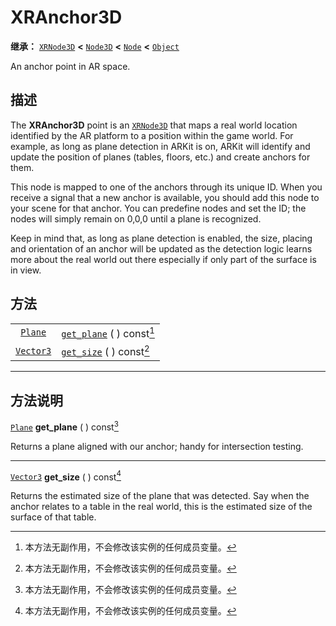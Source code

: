 <!-- ⚠ 请勿编辑本文件 ⚠ -->
<!-- 本文档使用脚本从 WeDot 引擎源码仓库生成。 -->
<!-- 生成脚本：https://github.com/WeDot-Engine/WeDot/tree/4.3/doc/tools/make_md.py； -->
<!-- 原文件：https://github.com/WeDot-Engine/WeDot/tree/4.3/doc/classes/XRAnchor3D.xml。 -->

<div id="_class_xranchor3d"></div>

# XRAnchor3D

**继承：** [`XRNode3D`](class_xrnode3d.md) **<** [`Node3D`](class_node3d.md) **<** [`Node`](class_node.md) **<** [`Object`](class_object.md)

An anchor point in AR space.

## 描述

The **XRAnchor3D** point is an [`XRNode3D`](class_xrnode3d.md) that maps a real world location identified by the AR platform to a position within the game world. For example, as long as plane detection in ARKit is on, ARKit will identify and update the position of planes (tables, floors, etc.) and create anchors for them.

This node is mapped to one of the anchors through its unique ID. When you receive a signal that a new anchor is available, you should add this node to your scene for that anchor. You can predefine nodes and set the ID; the nodes will simply remain on 0,0,0 until a plane is recognized.

Keep in mind that, as long as plane detection is enabled, the size, placing and orientation of an anchor will be updated as the detection logic learns more about the real world out there especially if only part of the surface is in view.

## 方法

|||
|:-:|:--|
| [`Plane`](class_plane.md)     | [`get_plane`](class_xranchor3dmd#class_xranchor3d_method_get_plane) ( ) const[^const] |
| [`Vector3`](class_vector3.md) | [`get_size`](class_xranchor3dmd#class_xranchor3d_method_get_size) ( ) const[^const]   |

<!-- rst-class:: classref-section-separator -->

---

## 方法说明

<div id="_class_xranchor3d_method_get_plane"></div>

[`Plane`](class_plane.md) **get_plane** ( ) const[^const]<div id="class_xranchor3d_method_get_plane"></div>

Returns a plane aligned with our anchor; handy for intersection testing.

<!-- rst-class:: classref-item-separator -->

---

<div id="_class_xranchor3d_method_get_size"></div>

[`Vector3`](class_vector3.md) **get_size** ( ) const[^const]<div id="class_xranchor3d_method_get_size"></div>

Returns the estimated size of the plane that was detected. Say when the anchor relates to a table in the real world, this is the estimated size of the surface of that table.

[^virtual]: 本方法通常需要用户覆盖才能生效。
[^const]: 本方法无副作用，不会修改该实例的任何成员变量。
[^vararg]: 本方法除了能接受在此处描述的参数外，还能够继续接受任意数量的参数。
[^constructor]: 本方法用于构造某个类型。
[^static]: 调用本方法无需实例，可直接使用类名进行调用。
[^operator]: 本方法描述的是使用本类型作为左操作数的有效运算符。
[^bitfield]: 这个值是由下列位标志构成位掩码的整数。
[^void]: 无返回值。

